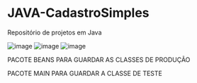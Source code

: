# JAVA-CadastroSimples
Repositório de projetos em Java


![image](https://user-images.githubusercontent.com/124844088/222635231-1a04774c-9e40-4cd5-b001-8052c6918571.png)
![image](https://user-images.githubusercontent.com/124844088/222636103-a44d1300-6c16-46d7-b6e6-ea0cbfd99435.png)
![image](https://user-images.githubusercontent.com/124844088/222636435-e88ef978-454d-492c-8649-d66fb2ee2f71.png)
<p>PACOTE BEANS PARA GUARDAR AS CLASSES DE PRODUÇÃO<p/>


<p>PACOTE MAIN PARA GUARDAR A CLASSE DE TESTE<p/>


